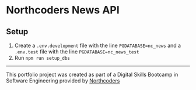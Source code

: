 # Northcoders News API

## Setup

1. Create a `.env.development` file with the line `PGDATABASE=nc_news` and a `.env.test` file with the line `PGDATABASE=nc_news_test`
2. Run `npm run setup_dbs`

---

This portfolio project was created as part of a Digital Skills Bootcamp in Software Engineering provided by [Northcoders](https://northcoders.com/)
